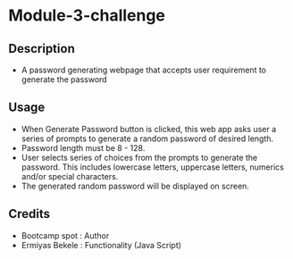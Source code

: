 # Module-3-challenge
## Description
- A password generating webpage that accepts user requirement to generate the password

## Usage
- When Generate Password button is clicked, this web app asks user a series of prompts to generate a random password of desired length.
- Password length must be 8 - 128.
- User selects series of choices from the prompts to generate the password. This includes lowercase letters, uppercase letters, numerics and/or special characters.
- The generated random password will be displayed on screen.


## Credits
- Bootcamp spot : Author
- Ermiyas Bekele : Functionality (Java Script)


